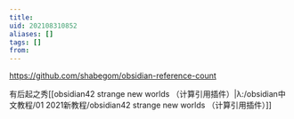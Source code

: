```yaml
---
title: 
uid: 202108310852
aliases: []
tags: []
from: 
---
```

https://github.com/shabegom/obsidian-reference-count

有后起之秀[[obsidian42 strange new worlds  （计算引用插件）|λ:/obsidian中文教程/01 2021新教程/obsidian42 strange new worlds  （计算引用插件）]]